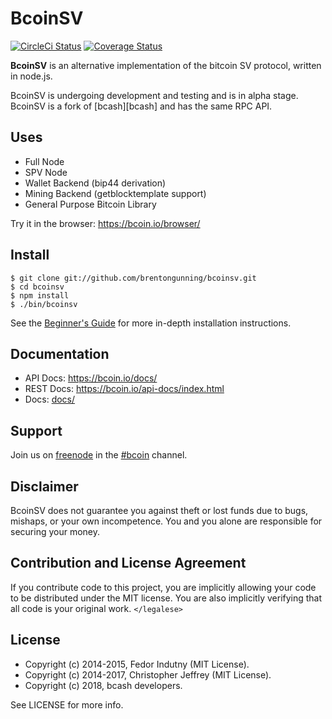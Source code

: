 # BcoinSV

[![CircleCi Status][circleci-status-img]][circleci-status-url]
[![Coverage Status][coverage-status-img]][coverage-status-url]

**BcoinSV** is an alternative implementation of the bitcoin SV protocol,
written in node.js.

BcoinSV is undergoing development and testing and is in alpha stage. BcoinSV
is a fork of [bcash][bcash] and has the same RPC API.

## Uses

- Full Node
- SPV Node
- Wallet Backend (bip44 derivation)
- Mining Backend (getblocktemplate support)
- General Purpose Bitcoin Library

Try it in the browser: https://bcoin.io/browser/

## Install

```
$ git clone git://github.com/brentongunning/bcoinsv.git
$ cd bcoinsv
$ npm install
$ ./bin/bcoinsv
```

See the [Beginner's Guide][guide] for more in-depth installation instructions.

## Documentation

- API Docs: https://bcoin.io/docs/
- REST Docs: https://bcoin.io/api-docs/index.html
- Docs: [docs/](docs/README.md)

## Support

Join us on [freenode][freenode] in the [#bcoin][irc] channel.

## Disclaimer

BcoinSV does not guarantee you against theft or lost funds due to bugs, mishaps,
or your own incompetence. You and you alone are responsible for securing your
money.

## Contribution and License Agreement

If you contribute code to this project, you are implicitly allowing your code
to be distributed under the MIT license. You are also implicitly verifying that
all code is your original work. `</legalese>`

## License

- Copyright (c) 2014-2015, Fedor Indutny (MIT License).
- Copyright (c) 2014-2017, Christopher Jeffrey (MIT License).
- Copyright (c) 2018, bcash developers.

See LICENSE for more info.

[bcoin]: https://bcoin.io
[purse]: https://purse.io
[freenode]: https://freenode.net/
[irc]: irc://irc.freenode.net/bcoin
[guide]: ./docs/Beginner's-Guide.md
[changelog]: ./CHANGELOG.md


[coverage-status-img]: https://codecov.io/gh/bcoin-org/bcash/badge.svg?branch=master
[coverage-status-url]: https://codecov.io/gh/bcoin-org/bcash?branch=master
[circleci-status-img]: https://circleci.com/gh/bcoin-org/bcash/tree/master.svg?style=shield
[circleci-status-url]: https://circleci.com/gh/bcoin-org/bcash/tree/master
